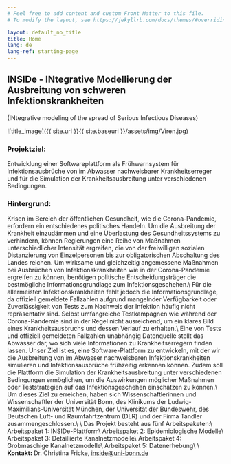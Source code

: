 ```yaml
---
# Feel free to add content and custom Front Matter to this file.
# To modify the layout, see https://jekyllrb.com/docs/themes/#overriding-theme-defaults

layout: default_no_title
title: Home
lang: de
lang-ref: starting-page
---
```



## INSIDe - INtegrative Modellierung der Ausbreitung von schweren Infektionskrankheiten
(INtegrative modeling of the spread of Serious Infectious Diseases)

![title_image]({{ site.url }}{{ site.baseurl }}/assets/img/Viren.jpg)

### Projektziel: 
Entwicklung einer Softwareplattform als Frühwarnsystem für Infektionsausbrüche von im Abwasser nachweisbarer Krankheitserreger und für die Simulation der Krankheitsausbreitung unter verschiedenen Bedingungen.

### Hintergrund: 
Krisen im Bereich der öffentlichen Gesundheit, wie die Corona-Pandemie, erfordern ein entschiedenes politisches Handeln. Um die Ausbreitung der Krankheit einzudämmen und eine Überlastung des Gesundheitssystems zu verhindern, können Regierungen eine Reihe von Maßnahmen unterschiedlicher Intensität ergreifen, die von der freiwilligen sozialen Distanzierung von Einzelpersonen bis zur obligatorischen Abschaltung des Landes reichen. Um wirksame und gleichzeitig angemessene Maßnahmen bei Ausbrüchen von Infektionskrankheiten wie in der Corona-Pandemie ergreifen zu können, benötigen politische Entscheidungsträger die bestmögliche Informationsgrundlage zum Infektionsgeschehen.\\
Für die allermeisten Infektionskrankheiten fehlt jedoch die Informationsgrundlage, da offiziell gemeldete Fallzahlen aufgrund mangelnder Verfügbarkeit oder Zuverlässigkeit von Tests zum Nachweis der Infektion häufig nicht repräsentativ sind. Selbst umfangreiche Testkampagnen wie während der Corona-Pandemie sind in der Regel nicht ausreichend, um ein klares Bild eines Krankheitsausbruchs und dessen Verlauf zu erhalten.\\
Eine von Tests und offiziell gemeldeten Fallzahlen unabhängig Datenquelle stellt das Abwasser dar, wo sich viele Informationen zu Krankheitserregern finden lassen. Unser Ziel ist es, eine Software-Plattform zu entwickeln, mit der wir die Ausbreitung von im Abwasser nachweisbaren Infektionskrankheiten simulieren und Infektionsausbrüche frühzeitig erkennen können. Zudem soll die Plattform die Simulation der Krankheitsausbreitung unter verschiedenen Bedingungen ermöglichen, um die Auswirkungen möglicher Maßnahmen oder Teststrategien auf das Infektionsgeschehen einschätzen zu können.\\
Um dieses Ziel zu erreichen, haben sich Wissenschaftlerinnen und Wissenschaftler der Universität Bonn, des Klinikums der Ludwig-Maximilians-Universität München, der Universität der Bundeswehr, des Deutschen Luft- und Raumfahrtzentrum (DLR) und der Firma Tandler zusammengeschlossen.\\
\\
Das Projekt besteht aus fünf Arbeitspaketen:\\
Arbeitspaket 1: INSIDe-Plattform\\
Arbeitspaket 2: Epidemiologische Modelle\\
Arbeitspaket 3: Detaillierte Kanalnetzmodelle\\
Arbeitspaket 4: Grobmaschige Kanalnetzmodelle\\
Arbeitspaket 5: Datenerhebung\\
\\
**Kontakt:** Dr. Christina Fricke, inside@uni-bonn.de